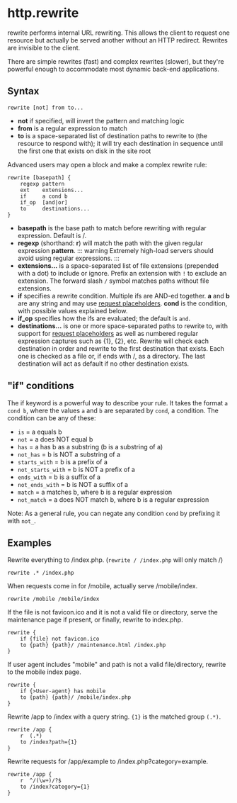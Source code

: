 # http.rewrite

rewrite performs internal URL rewriting. This allows the client to request one resource but actually be served another
without an HTTP redirect. Rewrites are invisible to the client.

There are simple rewrites (fast) and complex rewrites (slower), but they're powerful enough to accommodate most dynamic
back-end applications.

## Syntax

``` caddyfile
rewrite [not] from to...
```

-   **not** if specified, will invert the pattern and matching logic
-   **from** is a regular expression to match
-   **to** is a space-separated list of destination paths to rewrite to (the resource to respond with); it will try each
    destination in sequence until the first one that exists on disk in the site root

Advanced users may open a block and make a complex rewrite rule:

``` caddyfile
rewrite [basepath] {
    regexp pattern
    ext    extensions...
    if     a cond b
    if_op  [and|or]
    to     destinations...
}
```

-   **basepath** is the base path to match before rewriting with regular expression. Default is /.
-   **regexp** (shorthand: **r**) will match the path with the given regular expression **pattern**.
    ::: warning
    Extremely high-load servers should avoid using regular expressions.
    :::
-   **extensions...** is a space-separated list of file extensions (prepended with a dot) to include or ignore. Prefix
    an extension with `!` to exclude an extension. The forward slash `/` symbol matches paths without file extensions.
-   **if** specifies a rewrite condition. Multiple ifs are AND-ed together. **a** and **b** are any string and may use
    [request placeholders](/placeholders). **cond** is the condition, with possible values explained below.
-   **if_op** specifies how the ifs are evaluated; the default is `and`.
-   **destinations...** is one or more space-separated paths to rewrite to, with support for [request
    placeholders](/placeholders) as well as numbered regular expression captures such as {1}, {2}, etc. Rewrite will
    check each destination in order and rewrite to the first destination that exists. Each one is checked as a file or,
    if ends with /, as a directory. The last destination will act as default if no other destination exists.

## "if" conditions

The if keyword is a powerful way to describe your rule. It takes the format `a cond b`, where the values `a` and `b` are
separated by `cond`, a condition. The condition can be any of these:

-   `is` = a equals b
-   `not` = a does NOT equal b
-   `has` = a has b as a substring (b is a substring of a)
-   `not_has` = b is NOT a substring of a
-   `starts_with` = b is a prefix of a
-   `not_starts_with` = b is NOT a prefix of a
-   `ends_with` = b is a suffix of a
-   `not_ends_with` = b is NOT a suffix of a
-   `match` = a matches b, where b is a regular expression
-   `not_match` = a does NOT match b, where b is a regular expression

Note: As a general rule, you can negate any condition `cond` by prefixing it with `not_`.

## Examples

Rewrite everything to /index.php. (`rewrite / /index.php` will only match /)

``` caddyfile
rewrite .* /index.php
```

When requests come in for /mobile, actually serve /mobile/index.

``` caddyfile
rewrite /mobile /mobile/index
```

If the file is not favicon.ico and it is not a valid file or directory, serve the maintenance page if present, or
finally, rewrite to index.php.

``` caddyfile
rewrite {
    if {file} not favicon.ico
    to {path} {path}/ /maintenance.html /index.php
}
```

If user agent includes "mobile" and path is not a valid file/directory, rewrite to the mobile index page.

``` caddyfile
rewrite {
    if {>User-agent} has mobile
    to {path} {path}/ /mobile/index.php
}
```

Rewrite /app to /index with a query string. `{1}` is the matched group `(.*)`.

``` caddyfile
rewrite /app {
    r  (.*)
    to /index?path={1}
}
```

Rewrite requests for /app/example to /index.php?category=example.

``` caddyfile
rewrite /app {
    r  ^/(\w+)/?$
    to /index?category={1}
}
```
